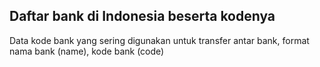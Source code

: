 ## Daftar bank di Indonesia beserta kodenya

Data kode bank yang sering digunakan untuk transfer antar bank, format nama bank (name), kode bank (code)
